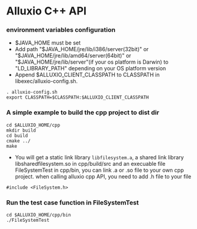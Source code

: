 # Alluxio C++ API

### environment variables configuration
- $JAVA_HOME must be set
- Add path "$JAVA_HOME/jre/lib/i386/server(32bit)" or "$JAVA_HOME/jre/lib/amd64/server(64bit)"
or "$JAVA_HOME/jre/lib/server"(if your os platform is Darwin) to "LD_LIBRARY_PATH" 
depending on your OS platform version
-  Append $ALLUXIO_CLIENT_CLASSPATH to CLASSPATH in libexec/alluxio-config.sh.
```
. alluxio-config.sh
export CLASSPATH=$CLASSPATH:$ALLUXIO_CLIENT_CLASSPATH
```

### A simple example to build the cpp project to dist dir
```
cd $ALLUXIO_HOME/cpp
mkdir build
cd build
cmake ../
make
```
- You will get a static link library `libfilesystem.a`, a shared link library 
libsharedfilesystem.so in cpp/build/src and an execuable file FileSystemTest in
cpp/bin, you can link .a or .so file to your own cpp project. when calling 
alluxio cpp API, you need to add .h file to your file
```
#include <FileSystem.h>
```

### Run the test case function in FileSystemTest
```
cd $ALLUXIO_HOME/cpp/bin
./FileSystemTest
```